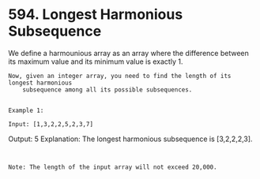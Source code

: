 # 594. Longest Harmonious Subsequence

We define a harmounious array as an array where the difference between its maximum value and
        its minimum value is exactly 1.

    Now, given an integer array, you need to find the length of its longest harmonious
        subsequence among all its possible subsequences.
    

    Example 1:

    Input: [1,3,2,2,5,2,3,7]
Output: 5
Explanation: The longest harmonious subsequence is [3,2,2,2,3].

     

    Note: The length of the input array will not exceed 20,000.